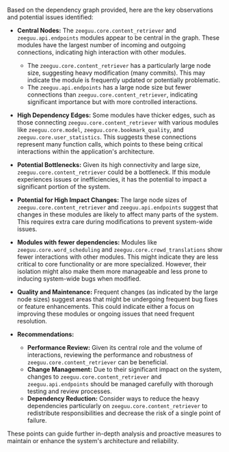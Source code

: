 Based on the dependency graph provided, here are the key observations and potential issues identified:

- **Central Nodes:** The `zeeguu.core.content_retriever` and `zeeguu.api.endpoints` modules appear to be central in the graph. These modules have the largest number of incoming and outgoing connections, indicating high interaction with other modules.
    - The `zeeguu.core.content_retriever` has a particularly large node size, suggesting heavy modification (many commits). This may indicate the module is frequently updated or potentially problematic.
    - The `zeeguu.api.endpoints` has a large node size but fewer connections than `zeeguu.core.content_retriever`, indicating significant importance but with more controlled interactions.

- **High Dependency Edges:** Some modules have thicker edges, such as those connecting `zeeguu.core.content_retriever` with various modules like `zeeguu.core.model`, `zeeguu.core.bookmark_quality`, and `zeeguu.core.user_statistics`. This suggests these connections represent many function calls, which points to these being critical interactions within the application's architecture.

- **Potential Bottlenecks:** Given its high connectivity and large size, `zeeguu.core.content_retriever` could be a bottleneck. If this module experiences issues or inefficiencies, it has the potential to impact a significant portion of the system.

- **Potential for High Impact Changes:** The large node sizes of `zeeguu.core.content_retriever` and `zeeguu.api.endpoints` suggest that changes in these modules are likely to affect many parts of the system. This requires extra care during modifications to prevent system-wide issues.

- **Modules with fewer dependencies:** Modules like `zeeguu.core.word_scheduling` and `zeeguu.core.crowd_translations` show fewer interactions with other modules. This might indicate they are less critical to core functionality or are more specialized. However, their isolation might also make them more manageable and less prone to inducing system-wide bugs when modified.

- **Quality and Maintenance:** Frequent changes (as indicated by the large node sizes) suggest areas that might be undergoing frequent bug fixes or feature enhancements. This could indicate either a focus on improving these modules or ongoing issues that need frequent resolution.

- **Recommendations:**
    - **Performance Review:** Given its central role and the volume of interactions, reviewing the performance and robustness of `zeeguu.core.content_retriever` can be beneficial.
    - **Change Management:** Due to their significant impact on the system, changes to `zeeguu.core.content_retriever` and `zeeguu.api.endpoints` should be managed carefully with thorough testing and review processes.
    - **Dependency Reduction:** Consider ways to reduce the heavy dependencies particularly on `zeeguu.core.content_retriever` to redistribute responsibilities and decrease the risk of a single point of failure.

These points can guide further in-depth analysis and proactive measures to maintain or enhance the system's architecture and reliability.